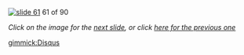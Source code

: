 [![slide 61](https://dl.dropboxusercontent.com/u/2977490/presentations/cookbook/img61.jpg)](62.md)
61 of 90

_Click on the image for the [next slide](62.md), or click [here for the previous one](60.md)_

[gimmick:Disqus](theodox-github)